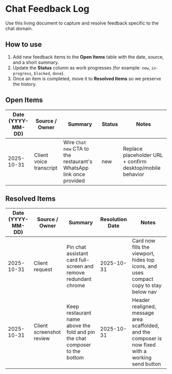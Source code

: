 <!-- Feedback tracker for Chat workstreams. Update as items are addressed. -->

# Chat Feedback Log

Use this living document to capture and resolve feedback specific to the chat domain.

## How to use

1. Add new feedback items to the **Open Items** table with the date, source, and a short summary.
2. Update the **Status** column as work progresses (for example: `new`, `in-progress`, `blocked`, `done`).
3. Once an item is completed, move it to **Resolved Items** so we preserve the history.

## Open Items

| Date (YYYY-MM-DD) | Source / Owner | Summary | Status | Notes |
| --- | --- | --- | --- | --- |
| 2025-10-31 | Client voice transcript | Wire `Chat now` CTA to the restaurant's WhatsApp link once provided | new | Replace placeholder URL + confirm desktop/mobile behavior |

## Resolved Items

| Date (YYYY-MM-DD) | Source / Owner | Summary | Resolution Date | Notes |
| --- | --- | --- | --- | --- |
| 2025-10-31 | Client request | Pin chat assistant card full-screen and remove redundant chrome | 2025-10-31 | Card now fills the viewport, hides top icons, and uses compact copy to stay below nav |
| 2025-10-31 | Client screenshot review | Keep restaurant name above the fold and pin the chat composer to the bottom | 2025-10-31 | Header realigned, message area scaffolded, and the composer is now fixed with a working send button |
